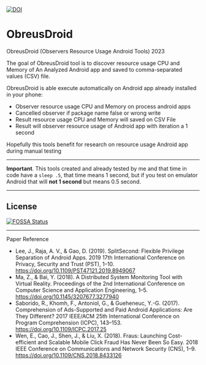 [![DOI](https://zenodo.org/badge/DOI/10.5281/zenodo.7665495.svg)](https://doi.org/10.5281/zenodo.7665495)

# ObreusDroid
ObreusDroid (Observers Resource Usage Android Tools) 2023

The goal of ObreusDroid tool is to discover resource usage CPU and Memory of An Analyzed Android app and saved to comma-separated values (CSV) file. 

ObreusDroid is able execute automatically on Android app already installed in your phone:
- Observer resource usage CPU and Memory on process android apps
- Cancelled observer if package name false or wrong write
- Result resource usage CPU and Memory will saved on CSV File
- Result will observer resource usage of Android app with iteration a 1 second

Hopefully this tools benefit for research on resource usage Android app during manual testing

- - - -
<b>Important</b>. This tools created and already tested by me and that time in code have a `sleep .5`, that time means 1 second, but if you test on emulator Android that will <b>not 1 second</b> but means 0.5 second.
- - - -
## License
[![FOSSA Status](https://app.fossa.com/api/projects/git%2Bgithub.com%2Ffajarmuhamad616%2FObreusDroid.svg?type=large)](https://app.fossa.com/projects/git%2Bgithub.com%2Ffajarmuhamad616%2FObreusDroid?ref=badge_large)

- - - -
Paper Reference
- Lee, J., Raja, A. V., & Gao, D. (2019). SplitSecond: Flexible Privilege Separation of Android Apps. 2019 17th International Conference on Privacy, Security and Trust (PST), 1–10. https://doi.org/10.1109/PST47121.2019.8949067
- Ma, Z., & Bai, Y. (2018). A Distributed System Monitoring Tool with Virtual Reality. Proceedings of the 2nd International Conference on Computer Science and Application Engineering, 1–5. https://doi.org/10.1145/3207677.3277940
- Saborido, R., Khomh, F., Antoniol, G., & Gueheneuc, Y.-G. (2017). Comprehension of Ads-Supported and Paid Android Applications: Are They Different? 2017 IEEE/ACM 25th International Conference on Program Comprehension (ICPC), 143–153. https://doi.org/10.1109/ICPC.2017.25
- Wen, E., Cao, J., Shen, J., & Liu, X. (2018). Fraus: Launching Cost-efficient and Scalable Mobile Click Fraud Has Never Been So Easy. 2018 IEEE Conference on Communications and Network Security (CNS), 1–9. https://doi.org/10.1109/CNS.2018.8433126
